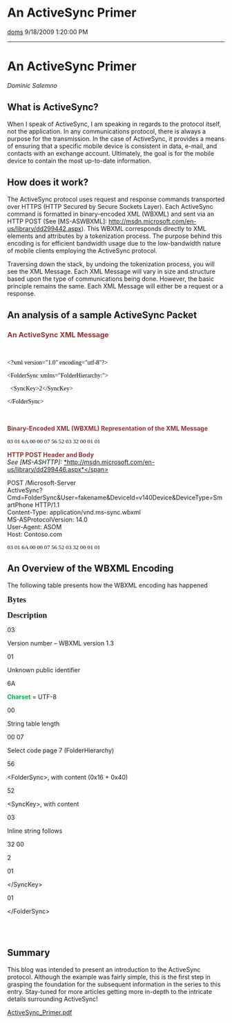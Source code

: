<div id="page">

# An ActiveSync Primer

[doms](https://social.msdn.microsoft.com/profile/doms) 9/18/2009 1:20:00
PM

-----

<div id="content">

# An ActiveSync Primer

<span class="MsoSubtleEmphasis">*Dominic Salemno*</span>

## What is ActiveSync?

When I speak of ActiveSync, I am speaking in regards to the protocol
itself, not the application. In any communications protocol, there is
always a purpose for the transmission. In the case of ActiveSync, it
provides a means of ensuring that a specific mobile device is consistent
in data, e-mail, and contacts with an exchange account. Ultimately, the
goal is for the mobile device to contain the most up-to-date
information.

## How does it work?

The ActiveSync protocol uses request and response commands transported
over HTTPS (HTTP Secured by Secure Sockets Layer). Each ActiveSync
command is formatted in binary-encoded XML (WBXML) and sent via an HTTP
POST (See \[MS-ASWBXML\]:
<http://msdn.microsoft.com/en-us/library/dd299442.aspx>). This WBXML
corresponds directly to XML elements and attributes by a tokenization
process. The purpose behind this encoding is for efficient bandwidth
usage due to the low-bandwidth nature of mobile clients employing the
ActiveSync protocol.

Traversing down the stack, by undoing the tokenization process, you will
see the XML Message. Each XML Message will vary in size and structure
based upon the type of communications being done. However, the basic
principle remains the same. Each XML Message will either be a request or
a
response.

## An analysis of a sample ActiveSync Packet

### <span style="COLOR: #943634; mso-themecolor: accent2; mso-themeshade: 191">An ActiveSync XML Message</span>

<span style="FONT-FAMILY: Consolas; COLOR: black"></span>

 

<span style="FONT-FAMILY: Consolas; COLOR: black">\<?xml version="1.0"
encoding="utf-8"?\> </span>

<span style="FONT-FAMILY: Consolas; COLOR: black">\<FolderSync
xmlns="FolderHierarchy:"\>
</span>

<span style="FONT-FAMILY: Consolas; COLOR: black"><span style="mso-spacerun: yes"> 
</span>\<SyncKey\>2\</SyncKey\></span>

<span style="FONT-FAMILY: Consolas; COLOR: black">\</FolderSync\>
</span>

<span style="FONT-FAMILY: Consolas; COLOR: black"></span>

 

**<span style="COLOR: #943634; mso-themecolor: accent2; mso-themeshade: 191">Binary-Encoded
XML (WBXML) Representation of the XML
Message</span>**

<span style="LINE-HEIGHT: 115%; FONT-FAMILY: &#39;Lucida Console&#39;; COLOR: black; FONT-SIZE: 10pt; mso-bidi-font-family: &#39;Lucida Console&#39;">03
01 6A 00 00 07 56 52 03 32 00 01 01
</span>

**<span style="COLOR: #943634; mso-themecolor: accent2; mso-themeshade: 191">HTTP
POST Header and Body  
</span>**<span class="MsoSubtleEmphasis">*See \[MS-ASHTTP\]:*
</span>[<span class="MsoSubtleEmphasis"><span style="TEXT-DECORATION: none; text-underline: none">*http://msdn.microsoft.com/en-us/library/dd299446.aspx*</span></span>](http://msdn.microsoft.com/en-us/library/dd299446.aspx)**<span style="COLOR: #943634; mso-themecolor: accent2; mso-themeshade: 191"></span>**

POST
/Microsoft-Server  
ActiveSync?Cmd=FolderSync\&User=fakename\&DeviceId=v140Device\&DeviceType=SmartPhone
HTTP/1.1  
Content-Type: application/vnd.ms-sync.wbxml  
MS-ASProtocolVersion: 14.0  
User-Agent: ASOM  
Host:
Contoso.com  
  
**<span style="COLOR: #943634; mso-themecolor: accent2; mso-themeshade: 191"></span>**

<span style="LINE-HEIGHT: 115%; FONT-FAMILY: &#39;Lucida Console&#39;; COLOR: black; FONT-SIZE: 10pt; mso-bidi-font-family: &#39;Lucida Console&#39;">03
01 6A 00 00 07 56 52 03 32 00 01 01</span>

## An Overview of the WBXML Encoding

The following table presents how the WBXML encoding has
happened

**<span style="FONT-FAMILY: &#39;Calibri&#39;,&#39;sans-serif&#39;; FONT-SIZE: 14pt; mso-bidi-font-family: &#39;Times New Roman&#39;; mso-bidi-theme-font: minor-bidi; mso-ascii-theme-font: minor-latin; mso-hansi-theme-font: minor-latin">Bytes</span>**

</div>

</div>

**<span style="FONT-FAMILY: &#39;Calibri&#39;,&#39;sans-serif&#39;; FONT-SIZE: 14pt; mso-bidi-font-family: &#39;Times New Roman&#39;; mso-bidi-theme-font: minor-bidi; mso-ascii-theme-font: minor-latin; mso-hansi-theme-font: minor-latin">Description</span>**

03

Version number – WBXML version 1.3

01

Unknown public identifier

6A

**<span style="COLOR: #00b050">Charset</span>** = UTF-8

00

String table length

00 07

Select code page 7 (FolderHierarchy)

56

\<FolderSync\>, with content (0x16 + 0x40)

52

\<SyncKey\>, with content

03

Inline string follows

32 00

2

01

\</SyncKey\>

01

\</FolderSync\>

## 

 

## Summary

This blog was intended to present an introduction to the ActiveSync
protocol. Although the example was fairly simple, this is the first step
in grasping the foundation for the subsequent information in the series
to this entry. Stay-tuned for more articles getting more in-depth to the
intricate details surrounding
ActiveSync\!

[ActiveSync\_Primer.pdf](images/ActiveSync_Primer.pdf)
